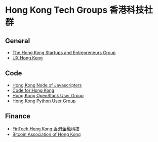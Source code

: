 # Hong Kong Tech Groups 香港科技社群

General
-------
* [The Hong Kong Startups and Entrepreneurs Group](https://www.facebook.com/groups/935603033186404/)
* [UX Hong Kong](https://www.facebook.com/groups/uxhongkong/?ref=br_rs)

Code
----
* [Hong Kong Node of Javascripters](https://www.facebook.com/groups/node.js.hk/)
* [Code for Hong Kong](https://www.facebook.com/groups/code4hk/)
* [Hong Kong OpenStack User Group](https://www.facebook.com/groups/HKOSUG/)
* [Hong Kong Python User Group](https://www.facebook.com/groups/hkpug/?ref=br_rs)

Finance
-------
* [FinTech Hong Kong 香港金融科技](https://www.facebook.com/groups/539557396206416/)
* [Bitcoin Association of Hong Kong](https://www.facebook.com/groups/hkbitcoin/?ref=br_rs)
